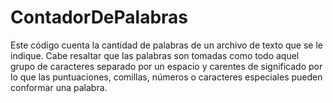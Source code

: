 # ContadorDePalabras
Este código cuenta la cantidad de palabras de un archivo de texto que se le indique. Cabe resaltar que las palabras son tomadas como todo aquel grupo de caracteres separado por un espacio y carentes de significado por lo que las puntuaciones, comillas, números o caracteres especiales pueden conformar una palabra.
